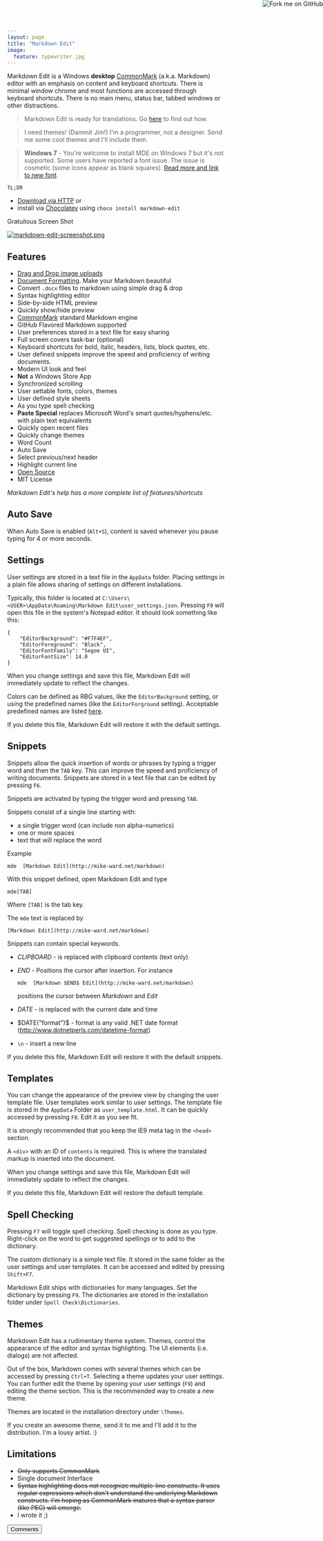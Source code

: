 ```yaml
---
layout: page
title: "Markdown Edit"
image:
  feature: typewriter.jpg
---
```


Markdown Edit is a Windows **desktop**
[CommonMark](http://commonmark.org) (a.k.a. Markdown) editor with an
emphasis on content and keyboard shortcuts. There is minimal window
chrome and most functions are accessed through keyboard shortcuts. There
is no main menu, status bar, tabbed windows or other distractions.

> Markdown Edit is ready for translations. Go
> [here](http://mike-ward.net/2015/05/03/markdown-edit-1-6-ready-to-translate/)
> to find out how.

> I need themes! (Dammit Jim!) I'm a programmer, not a designer. Send me
> some cool themes and I'll include them.

> **Windows 7** - You're welcome to install MDE on Windows 7 but it's
> not supported. Some users have reported a font issue. The issue is
> cosmetic (some icons appear as blank squares). [Read more and link to
> new font](https://github.com/mike-ward/Markdown-Edit/issues/14).

`TL;DR`

-   [Download via HTTP](http://mike-ward.net/downloads) or
-   install via
    [Chocolatey](https://chocolatey.org/packages/markdown-edit) using
    `choco install markdown-edit`

Gratuitous Screen Shot

<a href="http://mike-ward.net/cdn/images/markdown-edit/markdown-edit-screenshot.png" target="_blank">![markdown-edit-screenshot.png](http://mike-ward.net/cdn/images/markdown-edit/markdown-edit-screenshot.png "Gratuitous Screen Shot")</a>

Features
--------

-   [Drag and Drop image
    uploads](http://mike-ward.net/2015/03/31/markdown-edit-1-4-imgur-uploads/)
-   [Document
    Formatting](http://mike-ward.net/2015/04/20/markdown-edit-1-5-released/).
    Make your Markdown beautiful
-   Convert `.docx` files to markdown using simple drag & drop
-   Syntax highlighting editor
-   Side-by-side HTML preview
-   Quickly show/hide preview
-   [CommonMark](http://commonmark.org) standard Markdown engine
-   GitHub Flavored Markdown supported
-   User preferences stored in a text file for easy sharing
-   Full screen covers task-bar (optional)
-   Keyboard shortcuts for bold, italic, headers, lists, block
    quotes, etc.
-   User defined snippets improve the speed and proficiency of
    writing documents.
-   Modern UI look and feel
-   **Not** a Windows Store App
-   Synchronized scrolling
-   User settable fonts, colors, themes
-   User defined style sheets
-   As you type spell checking
-   **Paste Special** replaces Microsoft Word's
    smart quotes/hyphens/etc. with plain text equivalents
-   Quickly open recent files
-   Quickly change themes
-   Word Count
-   Auto Save
-   Select previous/next header
-   Highlight current line
-   [Open Source](https://github.com/mike-ward/Markdown-Edit)
-   MIT License

*Markdown Edit's help has a more complete list of features/shortcuts*

Auto Save
---------

When Auto Save is enabled (`Alt+S`), content is saved whenever you pause
typing for 4 or more seconds.

Settings
--------

User settings are stored in a text file in the `AppData` folder. Placing
settings in a plain file allows sharing of settings on different
installations.

Typically, this folder is located at
`C:\Users\<USER>\AppData\Roaming\Markdown Edit\user_settings.json`.
Pressing `F9` will open this file in the system's Notepad editor. It
should look something like this:

    {
        "EditorBackground": "#F7F4EF",
        "EditorForeground": "Black",
        "EditorFontFamily": "Segoe UI",
        "EditorFontSize": 14.0
    }

When you change settings and save this file, Markdown Edit will
immediately update to reflect the changes.

Colors can be defined as RBG values, like the `EditorBackground`
setting, or using the predefined names (like the `EditorForground`
setting). Acceptable predefined names are listed
[here](http://msdn.microsoft.com/en-us/library/system.windows.media.colors(v=vs.110).aspx).

If you delete this file, Markdown Edit will restore it with the default
settings.

Snippets
--------

Snippets allow the quick insertion of words or phrases by typing a
trigger word and then the `TAB` key. This can improve the speed and
proficiency of writing documents. Snippets are stored in a text file
that can be edited by pressing `F6`.

Snippets are activated by typing the trigger word and pressing `TAB`.

Snippets consist of a single line starting with:

-   a single trigger word (can include non alpha-numerics)
-   one or more spaces
-   text that will replace the word

Example

    mde  [Markdown Edit](http://mike-ward.net/markdown)

With this snippet defined, open Markdown Edit and type

    mde[TAB]

Where `[TAB]` is the tab key.

The `mde` text is replaced by

    [Markdown Edit](http://mike-ward.net/markdown)

Snippets can contain special keywords.

-   $CLIPBOARD$ - is replaced with clipboard contents (text only)

-   $END$ - Positions the cursor after insertion. For instance

        mde  [Markdown $END$ Edit](http://mike-ward.net/markdown)

    positions the cursor between *Markdown* and *Edit*

-   $DATE$ - is replaced with the current date and time

-   $DATE("format")$ - format is any valid .NET date format
    (<http://www.dotnetperls.com/datetime-format>)

-   `\n` - insert a new line

If you delete this file, Markdown Edit will restore it with the default
snippets.

Templates
---------

You can change the appearance of the preview view by changing the user
template file. User templates work similar to user settings. The
template file is stored in the `AppData` Folder as `user_template.html`.
It can be quickly accessed by pressing `F8`. Edit it as you see fit.

It is strongly recommended that you keep the IE9 meta tag in the
`<head>` section.

A `<div>` with an ID of `contents` is required. This is where the
translated markup is inserted into the document.

When you change settings and save this file, Markdown Edit will
immediately update to reflect the changes.

If you delete this file, Markdown Edit will restore the default
template.

Spell Checking
--------------

Pressing `F7` will toggle spell checking. Spell checking is done as you
type. Right-click on the word to get suggested spellings or to add to
the dictionary.

The custom dictionary is a simple text file. It stored in the same
folder as the user settings and user templates. It can be accessed and
edited by pressing `Shift+F7`.

Markdown Edit ships with dictionaries for many languages. Set the
dictionary by pressing `F9`. The dictionaries are stored in the
installation folder under `Spell Check\Dictionaries`.

Themes
------

Markdown Edit has a rudimentary theme system. Themes, control the
appearance of the editor and syntax highlighting. The UI elements (i.e.
dialogs) are not affected.

Out of the box, Markdown comes with several themes which can be accessed
by pressing `Ctrl+T`. Selecting a theme updates your user settings. You
can further edit the theme by opening your user settings (`F9`) and
editing the theme section. This is the recommended way to create a new
theme.

Themes are located in the installation directory under `\Themes`.

If you create an awesome theme, send it to me and I'll add it to the
distribution. I'm a lousy artist. :)

Limitations
-----------

-   <s>Only supports CommonMark</s>
-   Single document Interface
-   <s>Syntax highlighting does not recognize multiple-line constructs.
    It uses regular expressions which don't understand the underlying
    Markdown constructs. I'm hoping as CommonMark matures that a syntax
    parser (like PEG) will emerge.</s>
-   I wrote it ;)

<button onclick="load_disqus('markdownedit', 'Markdown Eit');" class="pure-button">Comments</button>
<div id="disqus_thread"></div>
<a href="https://github.com/mike-ward/Markdown-Edit"><img style="position: absolute; top: 0; right: 0; border: 0;" src="https://camo.githubusercontent.com/652c5b9acfaddf3a9c326fa6bde407b87f7be0f4/68747470733a2f2f73332e616d617a6f6e6177732e636f6d2f6769746875622f726962626f6e732f666f726b6d655f72696768745f6f72616e67655f6666373630302e706e67" alt="Fork me on GitHub" data-canonical-src="https://s3.amazonaws.com/github/ribbons/forkme_right_orange_ff7600.png"></a>
